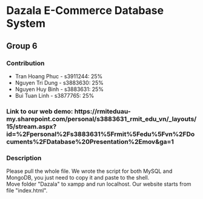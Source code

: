 <h1>Dazala E-Commerce Database System</h1>
<h2>Group 6</h2>
<h3>Contribution</h3>
<ul>
  <li>Tran Hoang Phuc - s3911244: 25%</li>
  <li>Nguyen Tri Dung - s3883630: 25%</li>
  <li>Nguyen Huy Binh - s3883631: 25%</li>
  <li>Bui Tuan Linh - s3877765: 25%</li>
</ul>

<h3>Link to our web demo: https://rmiteduau-my.sharepoint.com/personal/s3883631_rmit_edu_vn/_layouts/15/stream.aspx?id=%2Fpersonal%2Fs3883631%5Frmit%5Fedu%5Fvn%2FDocuments%2FDatabase%20Presentation%2Emov&ga=1 </h3>

<h3>Description</h3>
Please pull the whole file. We wrote the script for both MySQL and MongoDB, you just need to copy it and paste to the shell. <br>
Move folder "Dazala" to xampp and run localhost. Our website starts from file "index.html".
